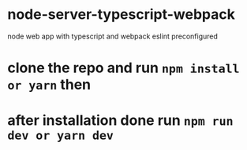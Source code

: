 # node-server-typescript-webpack
node web app with typescript and webpack eslint preconfigured

# clone the repo and run `npm install or yarn` then 
# after installation done run `npm run dev or yarn dev`
